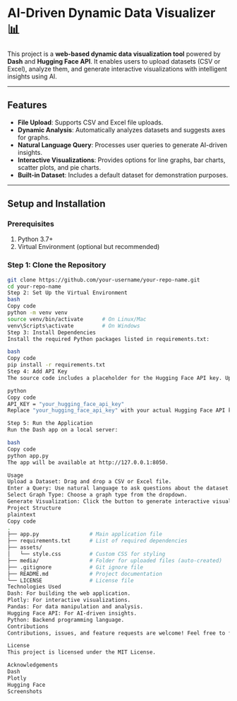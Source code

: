 # AI-Driven Dynamic Data Visualizer 📊

This project is a **web-based dynamic data visualization tool** powered by **Dash** and **Hugging Face API**.
It enables users to upload datasets (CSV or Excel), analyze them, and generate interactive visualizations with intelligent insights using AI.

---

## Features

- **File Upload**: Supports CSV and Excel file uploads.
- **Dynamic Analysis**: Automatically analyzes datasets and suggests axes for graphs.
- **Natural Language Query**: Processes user queries to generate AI-driven insights.
- **Interactive Visualizations**: Provides options for line graphs, bar charts, scatter plots, and pie charts.
- **Built-in Dataset**: Includes a default dataset for demonstration purposes.

---

## Setup and Installation

### Prerequisites
1. Python 3.7+
2. Virtual Environment (optional but recommended)

### Step 1: Clone the Repository
```bash
git clone https://github.com/your-username/your-repo-name.git
cd your-repo-name
Step 2: Set Up the Virtual Environment
bash
Copy code
python -m venv venv
source venv/bin/activate      # On Linux/Mac
venv\Scripts\activate         # On Windows
Step 3: Install Dependencies
Install the required Python packages listed in requirements.txt:

bash
Copy code
pip install -r requirements.txt
Step 4: Add API Key
The source code includes a placeholder for the Hugging Face API key. Update it in the relevant file (app.py or configuration file):

python
Copy code
API_KEY = "your_hugging_face_api_key"
Replace "your_hugging_face_api_key" with your actual Hugging Face API key.

Step 5: Run the Application
Run the Dash app on a local server:

bash
Copy code
python app.py
The app will be available at http://127.0.0.1:8050.

Usage
Upload a Dataset: Drag and drop a CSV or Excel file.
Enter a Query: Use natural language to ask questions about the dataset.
Select Graph Type: Choose a graph type from the dropdown.
Generate Visualization: Click the button to generate interactive visualizations.
Project Structure
plaintext
Copy code
.
├── app.py                # Main application file
├── requirements.txt      # List of required dependencies
├── assets/
│   └── style.css         # Custom CSS for styling
├── media/                # Folder for uploaded files (auto-created)
├── .gitignore            # Git ignore file
├── README.md             # Project documentation
└── LICENSE               # License file
Technologies Used
Dash: For building the web application.
Plotly: For interactive visualizations.
Pandas: For data manipulation and analysis.
Hugging Face API: For AI-driven insights.
Python: Backend programming language.
Contributions
Contributions, issues, and feature requests are welcome! Feel free to fork the repository and submit pull requests.

License
This project is licensed under the MIT License.

Acknowledgements
Dash
Plotly
Hugging Face
Screenshots
